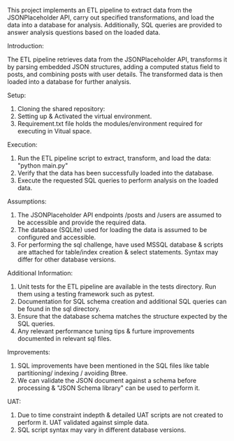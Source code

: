 This project implements an ETL pipeline to extract data from the JSONPlaceholder API, carry out specified transformations, and load the data into a database for analysis. Additionally, SQL queries are provided to answer analysis questions based on the loaded data.

Introduction:

The ETL pipeline retrieves data from the JSONPlaceholder API, transforms it by parsing embedded JSON structures, adding a computed status field to posts, and combining posts with user details. The transformed data is then loaded 
into a database for further analysis.

Setup:
1. Cloning the shared repository:
2. Setting up & Activated the virtual environment.
3. Requirement.txt file holds the modules/environment required for executing in Vitual space.

Execution:
1) Run the ETL pipeline script to extract, transform, and load the data: "python main.py"
2) Verify that the data has been successfully loaded into the database.
3) Execute the requested SQL queries to perform analysis on the loaded data.

Assumptions:
1) The JSONPlaceholder API endpoints /posts and /users are assumed to be accessible and provide the required data.
2) The database (SQLite) used for loading the data is assumed to be configured and accessible.
3) For performing the sql challenge, have used MSSQL database & scripts are attached for table/index creation & select  statements. Syntax may differ for other database versions. 


Additional Information:
1) Unit tests for the ETL pipeline are available in the tests directory. Run them using a testing framework such as pytest.
2) Documentation for SQL schema creation and additional SQL queries can be found in the sql directory.
3) Ensure that the database schema matches the structure expected by the SQL queries.
4) Any relevant performance tuning tips & furture improvements documented in relevant sql files.

Improvements:

1) SQL improvements have been mentioned in the SQL files like table partitioning/ indexing / avoiding Btree.
2) We can validate the JSON document against a schema before processing & "JSON Schema library" can be used to perform it.

UAT:
1) Due to time constraint indepth & detailed UAT scripts are not created to perform it. UAT validated against simple data.
2) SQL script syntax may vary in different database versions.